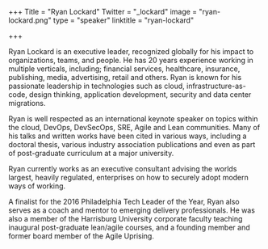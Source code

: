 +++
Title = "Ryan Lockard"
Twitter = "_lockard"
image = "ryan-lockard.png"
type = "speaker"
linktitle = "ryan-lockard"

+++

Ryan Lockard is an executive leader, recognized globally for his impact to organizations, teams, and people. He has 20 years experience working in multiple verticals, including; financial services, healthcare, insurance, publishing, media, advertising, retail and others. Ryan is known for his passionate leadership in technologies such as cloud, infrastructure-as-code, design thinking, application development, security and data center migrations.

Ryan is well respected as an international keynote speaker on topics within the cloud, DevOps, DevSecOps, SRE, Agile and Lean communities. Many of his talks and written works have been cited in various ways, including a doctoral thesis, various industry association publications and even as part of post-graduate curriculum at a major university.

Ryan currently works as an executive consultant advising the worlds largest, heavily regulated, enterprises on how to securely adopt modern ways of working.

A finalist for the 2016 Philadelphia Tech Leader of the Year, Ryan also serves as a coach and mentor to emerging delivery professionals. He was also a member of the Harrisburg University corporate faculty teaching inaugural post-graduate lean/agile courses, and a founding member and former board member of the Agile Uprising.

